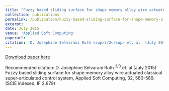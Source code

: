 ```yaml
---
title: "Fuzzy based sliding surface for shape memory alloy wire actuated classical super-articulated control system"
collection: publications
permalink: /publication/Fuzzy-based-sliding-surface-for-shape-memory-alloy-wire-actuated-classical-super-articulated-control-system
excerpt: 
date: July 2015
venue: 'Applied Soft Computing'
paperurl: 
citation: 'D. Josephine Selvarani Ruth <sup>3/3</sup> et. al  (July 2015). Fuzzy based sliding surface for shape memory alloy wire actuated classical super-articulated control system; <i>Applied Soft Computing</i>. 32, 580-589. (SCIE indexed, IF 2.679)'
---
```

[Download paper here](http://www.sciencedirect.com/science/article/pii/S1568494615002276)

Recommended citation: D. Josephine Selvarani Ruth <sup>3/3</sup> et. al (July 2015) Fuzzy based sliding surface for shape memory alloy wire actuated classical super-articulated control system, Applied Soft Computing, 32, 580-589. (SCIE indexed, IF 2.679)
